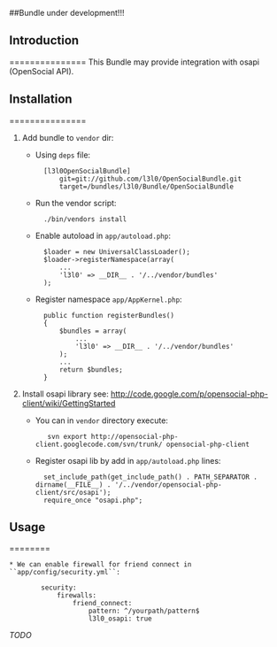 ##Bundle under development!!!

## Introduction
===============
This Bundle may provide integration with osapi (OpenSocial API).

## Installation
===============

1. Add bundle to ``vendor`` dir:
    * Using ``deps`` file:

            [l3l0OpenSocialBundle]
                git=git://github.com/l3l0/OpenSocialBundle.git
                target=/bundles/l3l0/Bundle/OpenSocialBundle

    * Run the vendor script:

            ./bin/vendors install

    * Enable autoload in ``app/autoload.php``:

            $loader = new UniversalClassLoader();
            $loader->registerNamespace(array(
                ...
                'l3l0' => __DIR__ . '/../vendor/bundles'
            );

    * Register namespace ``app/AppKernel.php``:

            public function registerBundles()
            {
                $bundles = array(
                    ...
                    'l3l0' => __DIR__ . '/../vendor/bundles'
                );
                ...
                return $bundles;
            }

2. Install osapi library see: http://code.google.com/p/opensocial-php-client/wiki/GettingStarted

    * You can in ``vendor`` directory execute:

             svn export http://opensocial-php-client.googlecode.com/svn/trunk/ opensocial-php-client

    * Register osapi lib by add in ``app/autoload.php`` lines:

            set_include_path(get_include_path() . PATH_SEPARATOR . dirname(__FILE__) . '/../vendor/opensocial-php-client/src/osapi');
            require_once "osapi.php";

## Usage
========

    * We can enable firewall for friend connect in ``app/config/security.yml``:

            security:
                firewalls:
                    friend_connect:
                        pattern: ^/yourpath/pattern$
                        l3l0_osapi: true

*TODO*
